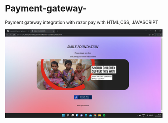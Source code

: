 # Payment-gateway-
Payment gateway integration with razor pay with HTML,CSS, JAVASCRIPT

![screenshot](a.png)
